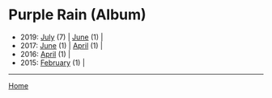 # Purple Rain (Album)

  * 2019: 
      [July](./purple-rain-album-2019-07.md) (7) | 
      [June](./purple-rain-album-2019-06.md) (1) | 
  * 2017: 
      [June](./purple-rain-album-2017-06.md) (1) | 
      [April](./purple-rain-album-2017-04.md) (1) | 
  * 2016: 
      [April](./purple-rain-album-2016-04.md) (1) | 
  * 2015: 
      [February](./purple-rain-album-2015-02.md) (1) | 

----

[Home](../)
